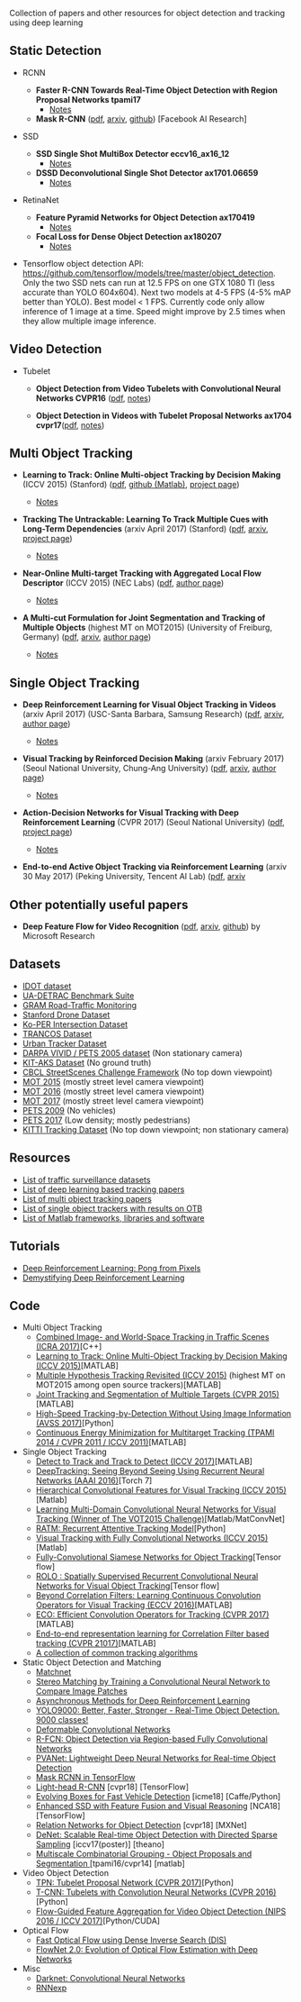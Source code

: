 Collection of papers and other resources for object detection and tracking using deep learning

## Static Detection
- RCNN
    - **Faster R-CNN Towards Real-Time Object Detection with Region Proposal Networks tpami17**
	  * [Notes](static_detection/Notes/Faster_R-CNN.pdf)
    - **Mask R-CNN** ([pdf](https://github.com/abhineet123/Deep-Learning-for-Tracking-and-Detection/blob/master/Object%20Detection/Mask%20R-CNN%20ax17_4.pdf), [arxiv](https://arxiv.org/abs/1703.06870), [github](https://github.com/CharlesShang/FastMaskRCNN)) [Facebook AI Research]

- SSD
    - **SSD Single Shot MultiBox Detector eccv16_ax16_12**
	  * [Notes](static_detection/Notes/SSD.pdf)
    - **DSSD  Deconvolutional Single Shot Detector ax1701.06659**
	  * [Notes](static_detection/Notes/DSSD.pdf)
- RetinaNet
    - **Feature Pyramid Networks for Object Detection ax170419**
	  * [Notes](static_detection/Notes/FPN.pdf)
    - **Focal Loss for Dense Object Detection ax180207**
	  * [Notes](static_detection/Notes/focal_loss.pdf)
	  	  
- Tensorflow object detection API: https://github.com/tensorflow/models/tree/master/object_detection. Only the two SSD nets can run at 12.5 FPS on one GTX 1080 TI (less accurate than YOLO 604x604). Next two models at 4-5 FPS (4-5% mAP better than YOLO). Best model < 1 FPS. Currently code only allow inference of 1 image at a time. Speed might improve by 2.5 times when they allow multiple image inference.

## Video Detection
- Tubelet
    - **Object Detection from Video Tubelets with Convolutional Neural Networks CVPR16** ([pdf](video_detection/Tubelets/Object_Detection_from_Video_Tubelets_with_Convolutional_Neural_Networks_CVPR16.pdf), [notes](video_detection/Notes/Object_Detection_from_Video_Tubelets_with_Convolutional_Neural_Networks_CVPR16.pdf))
	
    - **Object Detection in Videos with Tubelet Proposal Networks ax1704 cvpr17**([pdf](video_detection/Tubelets/Object_Detection_in_Videos_with_Tubelet_Proposal_Networks_ax1704_cvpr17.pdf), [notes](video_detection/Notes/Object_Detection_in_Videos_with_Tubelet_Proposal_Networks_ax1704_cvpr17.pdf))

##  Multi Object Tracking
- **Learning to Track: Online Multi-object Tracking by Decision Making** (ICCV 2015) (Stanford) ([pdf](https://github.com/abhineet123/Deep-Learning-for-Tracking-and-Detection/blob/master/Tracking/Learning%20to%20Track%20Online%20Multi-object%20Tracking%20by%20Decision%20Making%20%20iccv15.pdf), [github (Matlab)](https://github.com/yuxng/MDP_Tracking), [project page](https://yuxng.github.io/))
  * [Notes](multi_object_tracking/Notes/Learning_to_Track_Online_Multi-object_Tracking_by_Decision_Making__iccv15.pdf)

- **Tracking The Untrackable: Learning To Track Multiple Cues with Long-Term Dependencies** (arxiv April 2017) (Stanford) ([pdf](https://github.com/abhineet123/Deep-Learning-for-Tracking-and-Detection/blob/master/Tracking/Deep%20Learning/Tracking%20The%20Untrackable%20Learning%20To%20Track%20Multiple%20Cues%20with%20Long-Term%20Dependencies%20ax17_4.pdf), [arxiv](https://arxiv.org/abs/1701.01909), [project page](http://web.stanford.edu/~alahi/))
  * [Notes](multi_object_tracking/Notes/Tracking_The_Untrackable_Learning_To_Track_Multiple_Cues_with_Long-Term_Dependencies.pdf)

- **Near-Online Multi-target Tracking with Aggregated Local Flow Descriptor** (ICCV 2015) (NEC Labs) ([pdf](https://github.com/abhineet123/Deep-Learning-for-Tracking-and-Detection/blob/master/Tracking/Multi%20Target/Near-online%20multi-target%20tracking%20with%20aggregated%20local%20%EF%AC%82ow%20descriptor%20iccv15.pdf), [author page](http://www-personal.umich.edu/~wgchoi/))
  * [Notes](multi_object_tracking/Notes/NOMT.pdf)
  
- **A Multi-cut Formulation for Joint Segmentation and Tracking of Multiple Objects** (highest MT on MOT2015) (University of Freiburg, Germany) ([pdf](https://github.com/abhineet123/Deep-Learning-for-Tracking-and-Detection/blob/master/Tracking/Batch/A%20Multi-cut%20Formulation%20for%20Joint%20Segmentation%20and%20Tracking%20of%20Multiple%20Objects%20ax16_9%20%5Bbest%20MT%20on%20MOT15%5D.pdf), [arxiv](https://arxiv.org/abs/1607.06317), [author page](https://lmb.informatik.uni-freiburg.de/people/keuper/publications.html))
  * [Notes](multi_object_tracking/Notes/A_Multi-cut_Formulation_for_Joint_Segmentation_and_Tracking_of_Multiple_Objects.pdf)
	  
## Single Object Tracking
- **Deep Reinforcement Learning for Visual Object Tracking in Videos** (arxiv April 2017) (USC-Santa Barbara, Samsung Research) ([pdf](https://github.com/abhineet123/Deep-Learning-for-Tracking-and-Detection/blob/master/Tracking/RL/Deep%20Reinforcement%20Learning%20for%20Visual%20Object%20Tracking%20in%20Videos%20ax17_4.pdf), [arxiv](https://arxiv.org/abs/1701.08936), [author page](http://www.cs.ucsb.edu/~dazhang/))
  * [Notes](https://github.com/abhineet123/Deep-Learning-for-Tracking-and-Detection/blob/master/Tracking/Notes/Deep_Reinforcement_Learning_for_Visual_Object_Tracking_in_Videos.pdf)
  
- **Visual Tracking by Reinforced Decision Making** (arxiv February 2017) (Seoul National University, Chung-Ang University) ([pdf](https://github.com/abhineet123/Deep-Learning-for-Tracking-and-Detection/blob/master/Tracking/RL/Visual%20Tracking%20by%20Reinforced%20Decision%20Making%20ax17_2.pdf), [arxiv](https://arxiv.org/abs/1702.06291), [author page](http://cau.ac.kr/~jskwon/))
  * [Notes](https://github.com/abhineet123/Deep-Learning-for-Tracking-and-Detection/blob/master/Tracking/Notes/Visual_Tracking_by_Reinforced_Decision_Making_ax17.pdf)

- **Action-Decision Networks for Visual Tracking with Deep Reinforcement Learning** (CVPR 2017) (Seoul National University) ([pdf](https://drive.google.com/open?id=0B34VXh5mZ22cZUs2Umc1cjlBMFU), [project page](https://sites.google.com/view/cvpr2017-adnet)) 
  * [Notes](https://github.com/abhineet123/Deep-Learning-for-Tracking-and-Detection/blob/master/Tracking/Notes/Action-Decision_Networks_for_Visual_Tracking_with_Deep_Reinforcement_Learning_cvpr17.pdf)

- **End-to-end Active Object Tracking via Reinforcement Learning** (arxiv 30 May 2017) (Peking University, Tencent AI Lab) ([pdf](https://github.com/abhineet123/Deep-Learning-for-Tracking-and-Detection/blob/master/Tracking/RL/End-to-end%20Active%20Object%20Tracking%20via%20Reinforcement%20Learning%20ax17_5.pdf), [arxiv](https://arxiv.org/abs/1705.10561)

## Other potentially useful papers
- **Deep Feature Flow for Video Recognition** ([pdf](https://github.com/abhineet123/Deep-Learning-for-Tracking-and-Detection/blob/master/Object%20Detection/Kaiming%20He%2C%20Mask%20R-CNN%2C%202017.pdf), [arxiv](https://arxiv.org/abs/1611.07715), [github](https://github.com/msracver/Deep-Feature-Flow)) by Microsoft Research

## Datasets
- [IDOT dataset](https://www.cs.uic.edu/Bits/YanziJin)
- [UA-DETRAC Benchmark Suite](http://detrac-db.rit.albany.edu/)
- [GRAM Road-Traffic Monitoring](http://agamenon.tsc.uah.es/Personales/rlopez/data/rtm/)
- [Stanford Drone Dataset](http://cvgl.stanford.edu/projects/uav_data/)
- [Ko-PER Intersection Dataset](http://www.uni-ulm.de/in/mrm/forschung/datensaetze.html)
- [TRANCOS Dataset](http://agamenon.tsc.uah.es/Personales/rlopez/data/trancos/)
- [Urban Tracker Dataset](https://www.jpjodoin.com/urbantracker/dataset.html)
- [DARPA VIVID / PETS 2005 dataset](http://vision.cse.psu.edu/data/vividEval/datasets/datasets.html) (Non stationary camera)
- [KIT-AKS Dataset](http://i21www.ira.uka.de/image_sequences/) (No ground truth)
- [CBCL StreetScenes Challenge Framework](http://cbcl.mit.edu/software-datasets/streetscenes/) (No top down viewpoint)
- [MOT 2015](https://motchallenge.net/data/2D_MOT_2015/) (mostly street level camera viewpoint)
- [MOT 2016](https://motchallenge.net/data/MOT16/) (mostly street level camera viewpoint)
- [MOT 2017](https://motchallenge.net/data/MOT17/) (mostly street level camera viewpoint)
- [PETS 2009](http://www.cvg.reading.ac.uk/PETS2009/a.html) (No vehicles)
- [PETS 2017](https://motchallenge.net/data/PETS2017/) (Low density; mostly pedestrians)
- [KITTI Tracking Dataset](http://www.cvlibs.net/datasets/kitti/eval_tracking.php) (No top down viewpoint; non stationary camera)

## Resources
- [List of traffic surveillance datasets](https://github.com/gustavovelascoh/traffic-surveillance-dataset) 
- [List of deep learning based tracking papers](https://github.com/handong1587/handong1587.github.io/blob/master/_posts/deep_learning/2015-10-09-tracking.md)
- [List of multi object tracking papers](http://perception.yale.edu/Brian/refGuides/MOT.html)
- [List of single object trackers with results on OTB](https://github.com/foolwood/benchmark_results)
- [List of Matlab frameworks, libraries and software](https://github.com/uhub/awesome-matlab)

## Tutorials
- [Deep Reinforcement Learning: Pong from Pixels](http://karpathy.github.io/2016/05/31/rl/)
- [Demystifying Deep Reinforcement Learning](https://www.intelnervana.com/demystifying-deep-reinforcement-learning/)

## Code
- Multi Object Tracking
	- [Combined Image- and World-Space Tracking in Traffic Scenes (ICRA 2017)](https://github.com/aljosaosep/ciwt)[C++]
	- [Learning to Track: Online Multi-Object Tracking by Decision Making (ICCV 2015)](https://github.com/yuxng/MDP_Tracking)[MATLAB]
	- [Multiple Hypothesis Tracking Revisited (ICCV 2015)](http://rehg.org/mht/) (highest MT on MOT2015 among open source trackers)[MATLAB]
	- [Joint Tracking and Segmentation of Multiple Targets (CVPR 2015)](https://bitbucket.org/amilan/segtracking)[MATLAB]
	- [High-Speed Tracking-by-Detection Without Using Image Information (AVSS 2017)](https://github.com/bochinski/iou-tracker)[Python]
	- [Continuous Energy Minimization for Multitarget Tracking (TPAMI  2014 / CVPR 2011 / ICCV 2011)](https://bitbucket.org/amilan/contracking)[MATLAB]
- Single Object Tracking
	- [Detect to Track and Track to Detect (ICCV 2017)](https://github.com/feichtenhofer/Detect-Track)[MATLAB]
	- [DeepTracking: Seeing Beyond Seeing Using Recurrent Neural Networks (AAAI 2016)](https://github.com/pondruska/DeepTracking)[Torch 7]
	- [Hierarchical Convolutional Features for Visual Tracking (ICCV 2015)](https://github.com/jbhuang0604/CF2)[Matlab]
	- [Learning Multi-Domain Convolutional Neural Networks for Visual Tracking (Winner of The VOT2015 Challenge)](https://github.com/HyeonseobNam/MDNet)[Matlab/MatConvNet]
	- [RATM: Recurrent Attentive Tracking Model](https://github.com/saebrahimi/RATM)[Python]
	- [Visual Tracking with Fully Convolutional Networks (ICCV 2015)](https://github.com/scott89/FCNT)[Matlab]
	- [Fully-Convolutional Siamese Networks for Object Tracking](https://github.com/torrvision/siamfc-tf)[Tensor flow]
	- [ROLO : Spatially Supervised Recurrent Convolutional Neural Networks for Visual Object Tracking](https://github.com/Guanghan/ROLO)[Tensor flow]
	- [Beyond Correlation Filters: Learning Continuous Convolution Operators for Visual Tracking (ECCV 2016)](https://github.com/martin-danelljan/Continuous-ConvOp)[MATLAB]
	- [ECO: Efficient Convolution Operators for Tracking (CVPR 2017)](https://github.com/martin-danelljan/ECO)[MATLAB]
	- [End-to-end representation learning for Correlation Filter based tracking (CVPR 21017)](https://github.com/bertinetto/cfnet)[MATLAB]
	- [A collection of common tracking algorithms](https://github.com/zenhacker/TrackingAlgoCollection)
- Static Object Detection and Matching
	- [Matchnet](https://github.com/hanxf/matchnet)
	- [Stereo Matching by Training a Convolutional Neural Network to Compare Image Patches](https://github.com/jzbontar/mc-cnn)
	- [Asynchronous Methods for Deep Reinforcement Learning ](https://github.com/miyosuda/async_deep_reinforce)
	- [YOLO9000: Better, Faster, Stronger - Real-Time Object Detection. 9000 classes!](https://github.com/philipperemy/yolo-9000)
	- [Deformable Convolutional Networks](https://github.com/msracver/Deformable-ConvNets)
	- [R-FCN: Object Detection via Region-based Fully Convolutional Networks](https://github.com/daijifeng001/R-FCN)
	- [PVANet: Lightweight Deep Neural Networks for Real-time Object Detection](https://github.com/sanghoon/pva-faster-rcnn)
	- [Mask RCNN in TensorFlow](https://github.com/CharlesShang/FastMaskRCNN)
	- [Light-head R-CNN](https://github.com/zengarden/light_head_rcnn) [cvpr18] [TensorFlow]
	- [Evolving Boxes for Fast Vehicle Detection](https://github.com/Willy0919/Evolving_Boxes) [icme18] [Caffe/Python]
	- [Enhanced SSD with Feature Fusion and Visual Reasoning](https://github.com/CVlengjiaxu/Enhanced-SSD-with-Feature-Fusion-and-Visual-Reasoning) [NCA18] [TensorFlow]
	- [Relation Networks for Object Detection](https://github.com/msracver/Relation-Networks-for-Object-Detection) [cvpr18] [MXNet]
	- [DeNet: Scalable Real-time Object Detection with Directed Sparse Sampling](https://github.com/lachlants/denet) [iccv17(poster)] [theano]
	- [Multiscale Combinatorial Grouping - Object Proposals and Segmentation
](https://github.com/jponttuset/mcg) [tpami16/cvpr14] [matlab]
- Video Object Detection
	- [TPN: Tubelet Proposal Network (CVPR 2017)](https://github.com/myfavouritekk/TPN)[Python]
	- [T-CNN: Tubelets with Convolution Neural Networks (CVPR 2016)](https://github.com/myfavouritekk/T-CNN)[Python]
	- [Flow-Guided Feature Aggregation for Video Object Detection (NIPS 2016 / ICCV 2017)](https://github.com/msracver/Flow-Guided-Feature-Aggregation)[Python/CUDA]
- Optical Flow
	- [Fast Optical Flow using Dense Inverse Search (DIS)](https://github.com/tikroeger/OF_DIS)
	- [FlowNet 2.0: Evolution of Optical Flow Estimation with Deep Networks ](https://github.com/lmb-freiburg/flownet2)
- Misc
	- [Darknet: Convolutional Neural Networks](https://github.com/pjreddie/darknet)
	- [RNNexp](https://github.com/asheshjain399/RNNexp)

	

